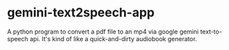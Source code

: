 # gemini-text2speech-app
A python program to convert a pdf file to an mp4 via google gemini text-to-speech api. It's kind of like a quick-and-dirty audiobook generator. 
